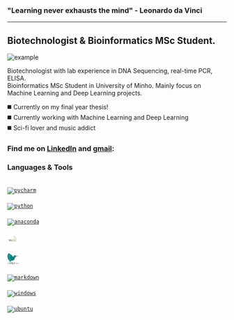 ### "Learning never exhausts the mind" - Leonardo da Vinci
- - - - - - -
## Biotechnologist & Bioinformatics MSc Student.

<img src="https://user-images.githubusercontent.com/66804728/105891062-17c93800-6008-11eb-9a6f-1a9e8be77dc3.png" alt="example">

Biotechnologist with lab experience in DNA Sequencing, real-time PCR, ELISA.  
Bioinformatics MSc Student in University of Minho. 
Mainly focus on Machine Learning and Deep Learning projects.

:black_medium_square: Currently on my final year thesis!  
:black_medium_square: Currently working with Machine Learning and Deep Learning  
:black_medium_square: Sci-fi lover and music addict  

### Find me on <a href="https://www.linkedin.com/in/josegracaduarte/">LinkedIn</a> and <a href="mailto:joseduartead@gmail.com">gmail</a>:

### Languages & Tools

[<code>
<img alt="pycharm" width="26px" src="https://img.icons8.com/color/240/000000/pycharm.png" />
</code>](https://www.jetbrains.com/pycharm/)
[<code>
<img alt="python" width="26px" src="https://img.icons8.com/color/240/000000/python.png">
</code>](https://www.python.org/)
[<code>
<img alt="anaconda" width="26px" src="https://www.psych.mcgill.ca/labs/mogillab/anaconda2/pkgs/anaconda-navigator-1.4.3-py27_0/lib/python2.7/site-packages/anaconda_navigator/static/images/anaconda-icon-1024x1024.png">
</code>](https://www.anaconda.com/)
[<code>
<img alt="MySQL" width="26px" src="https://raw.githubusercontent.com/github/explore/80688e429a7d4ef2fca1e82350fe8e3517d3494d/topics/mysql/mysql.png">
</code>](https://dev.mysql.com/)
[<code>
<img alt="latex" width="26px" src="https://raw.githubusercontent.com/github/explore/80688e429a7d4ef2fca1e82350fe8e3517d3494d/topics/latex/latex.png">
</code>](https://www.latex-project.org/)
[<code>
<img alt="markdown" width="26px" src="https://img.icons8.com/ios-filled/100/000000/markdown.png">
</code>](https://www.markdownguide.org/)
[<code>
<img alt="windows" width="26px" src="https://img.icons8.com/color/240/000000/windows-10.png">
</code>](https://www.microsoft.com/en-us/windows)
[<code>
<img alt="ubuntu" width="26px" src="https://img.icons8.com/color/96/000000/ubuntu--v1.png">
</code>](https://ubuntu.com/)




[linkedin]: https://www.linkedin.com/in/jos%C3%A9-gra%C3%A7a-duarte-400270134
[gmail]: mailto:joseduartead@gmail.com
